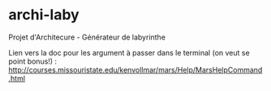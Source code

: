 # archi-laby
Projet d'Architecure - Générateur de labyrinthe

Lien vers la doc pour les argument à passer dans le terminal (on veut se point bonus!) : http://courses.missouristate.edu/kenvollmar/mars/Help/MarsHelpCommand.html
